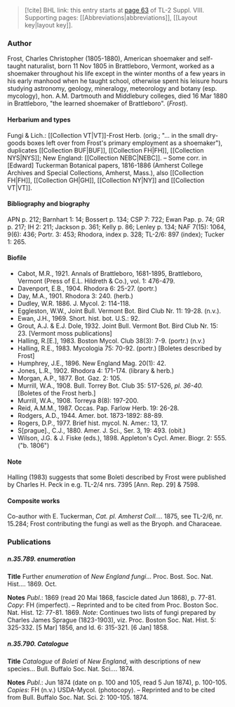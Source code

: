> [!cite] BHL link: this entry starts at [page 63](https://www.biodiversitylibrary.org/item/103832#page/75/mode/1up) of TL-2 Suppl. VIII.
> Supporting pages: [[Abbreviations|abbreviations]], [[Layout key|layout key]].

### Author

Frost, Charles Christopher (1805-1880), American shoemaker and self-taught naturalist, born 11 Nov 1805 in Brattleboro, Vermont, worked as a shoemaker throughout his life except in the winter months of a few years in his early manhood when he taught school, otherwise spent his leisure hours studying astronomy, geology, mineralogy, meteorology and botany (esp. mycology), hon. A.M. Dartmouth and Middlebury colleges, died 16 Mar 1880 in Brattleboro, "the learned shoemaker of Brattleboro". (*Frost*).

#### Herbarium and types

Fungi & Lich.: [[Collection VT|VT]]-Frost Herb. (orig.; "... in the small dry-goods boxes left over from Frost's primary employment as a shoemaker"), duplicates [[Collection BUF|BUF]], [[Collection FH|FH]], [[Collection NYS|NYS]]; New England: [[Collection NEBC|NEBC]]. – Some corr. in \[Edward\] Tuckerman Botanical papers, 1816-1886 (Amherst College Archives and Special Collections, Amherst, Mass.), also [[Collection FH|FH]], [[Collection GH|GH]], [[Collection NY|NY]] and [[Collection VT|VT]].

#### Bibliography and biography

APN p. 212; Barnhart 1: 14; Bossert p. 134; CSP 7: 722; Ewan Pap. p. 74; GR p. 217; IH 2: 211; Jackson p. 361; Kelly p. 86; Lenley p. 134; NAF 7(15): 1064, 9(6): 436; Portr. 3: 453; Rhodora, index p. 328; TL-2/6: 897 (index); Tucker 1: 265.

#### Biofile

- Cabot, M.R., 1921. Annals of Brattleboro, 1681-1895, Brattleboro, Vermont (Press of E.L. Hildreth & Co.), vol. 1: 476-479.
- Davenport, E.B., 1904. Rhodora 6: 25-27. (portr.)
- Day, M.A., 1901. Rhodora 3: 240. (herb.)
- Dudley, W.R. 1886. J. Mycol. 2: 114-118.
- Eggleston, W.W., Joint Bull. Vermont Bot. Bird Club Nr. 11: 19-28. (n.v.).
- Ewan, J.H., 1969. Short. hist. bot. U.S.: 92.
- Grout, A.J. & E.J. Dole, 1932. Joint Bull. Vermont Bot. Bird Club Nr. 15: 23. \[Vermont moss publications\]
- Halling, R.\[E.\], 1983. Boston Mycol. Club 38(3): 7-9. (portr.) (n.v.)
- Halling, R.E., 1983. Mycologia 75: 70-92. (portr.) \[Boletes described by Frost\]
- Humphrey, J.E., 1896. New England Mag. 20(1): 42.
- Jones, L.R., 1902. Rhodora 4: 171-174. (library & herb.)
- Morgan, A.P., 1877. Bot. Gaz. 2: 105.
- Murrill, W.A., 1908. Bull. Torrey Bot. Club 35: 517-526, *pl. 36-40.* \[Boletes of the Frost herb.\]
- Murrill, W.A., 1908. Torreya 8(8): 197-200.
- Reid, A.M.M., 1987. Occas. Pap. Farlow Herb. 19: 26-28.
- Rodgers, A.D., 1944. Amer. bot. 1873-1892: 88-89.
- Rogers, D.P., 1977. Brief hist. mycol. N. Amer.: 13, 17.
- S\[prague\]., C.J., 1880. Amer. J. Sci., Ser. 3, 19: 493. (obit.)
- Wilson, J.G. & J. Fiske (eds.), 1898. Appleton's Cycl. Amer. Biogr. 2: 555. ("b. 1806")

#### Note

Halling (1983) suggests that some Boleti described by Frost were published by Charles H. Peck in e.g. TL-2/4 nrs. 7395 \[Ann. Rep. 29\] & 7598.

#### Composite works

Co-author with E. Tuckerman, *Cat. pl. Amherst Coll.*... 1875, see TL-2/6, nr. 15.284; Frost contributing the fungi as well as the Bryoph. and Characeae.

### Publications

##### n.35.789. enumeration

**Title**
Further *enumeration* of *New England fungi*... Proc. Bost. Soc. Nat. Hist.... 1869. Oct.

**Notes**
*Publ*.: 1869 (read 20 Mai 1868, fascicle dated Jun 1868), p. 77-81. *Copy*: FH (imperfect). – Reprinted and to be cited from Proc. Boston Soc. Nat. Hist. 12: 77-81. 1869.
*Note*: Continues two lists of fungi prepared by Charles James Sprague (1823-1903), viz. Proc. Boston Soc. Nat. Hist. 5: 325-332. \[5 Mar\] 1856, and Id. 6: 315-321. \[6 Jan\] 1858.

##### n.35.790. Catalogue

**Title**
*Catalogue* of *Boleti* of *New England*, with descriptions of new species... Bull. Buffalo Soc. Nat. Sci.... 1874.

**Notes**
*Publ*.: Jun 1874 (date on p. 100 and 105, read 5 Jun 1874), p. 100-105. *Copies*: FH (n.v.) USDA-Mycol. (photocopy). – Reprinted and to be cited from Bull. Buffalo Soc. Nat. Sci. 2: 100-105. 1874.

